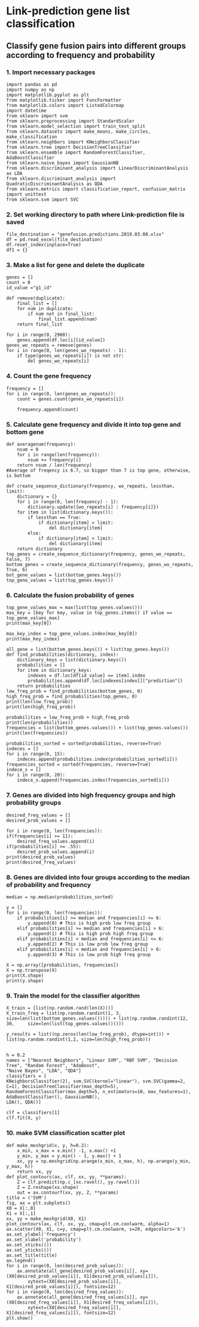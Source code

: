 Link-prediction gene list classification 
===================================  


Classify gene fusion pairs into different groups according to frequency and probability
-----------------------------------



### 1. Import necessary packages  
    import pandas as pd
    import numpy as np
    import matplotlib.pyplot as plt
    from matplotlib.ticker import FuncFormatter
    from matplotlib.colors import ListedColormap
    import datetime
    from sklearn import svm
    from sklearn.preprocessing import StandardScaler
    from sklearn.model_selection import train_test_split
    from sklearn.datasets import make_moons, make_circles, make_classification
    from sklearn.neighbors import KNeighborsClassifier
    from sklearn.tree import DecisionTreeClassifier
    from sklearn.ensemble import RandomForestClassifier, AdaBoostClassifier
    from sklearn.naive_bayes import GaussianNB
    from sklearn.discriminant_analysis import LinearDiscriminantAnalysis as LDA
    from sklearn.discriminant_analysis import QuadraticDiscriminantAnalysis as QDA
    from sklearn.metrics import classification_report, confusion_matrix  
    import unittest
    from sklearn.svm import SVC
  
### 2. Set working directory to path where Link-prediction file is saved
    file_destination = "genefusion.predictions.2019.03.08.xlsx"
    df = pd.read_excel(file_destination)
    df.reset_index(inplace=True)
    df1 = {}


### 3. Make a list for gene and delete the duplicate
    genes = []
    count = 0
    id_value ="g1_id"

    def remove(duplicate): 
        final_list = [] 
        for num in duplicate: 
            if num not in final_list: 
                final_list.append(num) 
        return final_list 

    for i in range(0, 2960):
	    genes.append(df.loc[i][id_value])
    genes_wo_repeats = remove(genes)
    for i in range(0, len(genes_wo_repeats) - 1):
	    if type(genes_wo_repeats[i]) is not str:
		    del genes_wo_repeats[i]
          
### 4. Count the gene frequency    
    frequency = []
    for i in range(0, len(genes_wo_repeats)):
	    count = genes.count(genes_wo_repeats[i])
	
	    frequency.append(count)
  
### 5. Calculate gene frequency and divide it into top gene and bottom gene 
    def averagenum(frequency):
        nsum = 0
        for i in range(len(frequency)):
            nsum += frequency[i]
        return nsum / len(frequency)
    #Average of freqency is 6.7, so bigger than 7 is top gene, otherwise, is bottom  
    
    def create_sequence_dictionary(frequency, wo_repeats, lessthan, limit):
	    dictionary = {}
	    for i in range(0, len(frequency) - 1):
		    dictionary.update({wo_repeats[i] : frequency[i]})
	    for item in list(dictionary.keys()):
		    if lessthan == True:
			    if dictionary[item] > limit:
				    del dictionary[item]	
		    else:
			    if dictionary[item] < limit:
				    del dictionary[item]
	    return dictionary
    top_genes = create_sequence_dictionary(frequency, genes_wo_repeats, False, 7)
    bottom_genes = create_sequence_dictionary(frequency, genes_wo_repeats, True, 6)
    bot_gene_values = list(bottom_genes.keys())
    top_gene_values = list(top_genes.keys())
          
### 6. Calculate the fusion probability of genes
    top_gene_values_max = max(list(top_genes.values()))
    max_key = [key for key, value in top_genes.items() if value == top_gene_values_max]
    print(max_key[0])

    max_key_index = top_gene_values.index(max_key[0])
    print(max_key_index)

    all_gene = list(bottom_genes.keys()) + list(top_genes.keys())
    def find_probabilities(dictionary, index):
        dictionary_keys = list(dictionary.keys())   
        probabilities = []
        for item in dictionary_keys:
            indexes = df.loc[df[id_value] == item].index
            probabilities.append(df.loc[indexes[index]]["prediction"])
        return probabilities
    low_freq_prob = find_probabilities(bottom_genes, 0)
    high_freq_prob = find_probabilities(top_genes, 0)
    print(len(low_freq_prob))
    print(len(high_freq_prob))

    probabilities = low_freq_prob + high_freq_prob
    print(len(probabilities))
    frequencies = list(bottom_genes.values()) + list(top_genes.values())
    print(len(frequencies))

    probabilities_sorted = sorted(probabilities, reverse=True)
    indeces = []
    for i in range(0, 15):
        indeces.append(probabilities.index(probabilities_sorted[i]))
    frequencies_sorted = sorted(frequencies, reverse=True)
    indece_s = []
    for i in range(0, 20):
        indece_s.append(frequencies.index(frequencies_sorted[i]))
  
 ### 7. Genes are divided into high frequency groups and high probability groups
    desired_freq_values = []
    desired_prob_values = []

    for i in range(0, len(frequencies)):
	if(frequencies[i] >= 11):
		desired_freq_values.append(i)
	if(probabilities[i] >= .55):
		desired_prob_values.append(i)
    print(desired_prob_values)
    print(desired_freq_values)
 
### 8. Genes are divided into four groups according to the median of probability and frequency
    median = np.median(probabilities_sorted)

    y = []
    for i in range(0, len(frequencies)):
        if probabilities[i] >= median and frequencies[i] <= 6: 
            y.append(0) # This is high prob low freq group
        elif probabilities[i] >= median and frequencies[i] > 6:
            y.append(1) # This is high prob high freq group
        elif probabilities[i] < median and frequencies[i] <= 6: 
            y.append(2) # This is low prob low freq group
        elif probabilities[i] < median and frequencies[i] > 6: 
            y.append(3) # This is low prob high freq group

    X = np.array([probabilities, frequencies])
    X = np.transpose(X)
    print(X.shape)
    print(y.shape)
 
### 9. Train the model for the classifier algorithm
    X_train = [list(np.random.rand(len(X)))]
    X_train_freq = list(np.random.randint(1, 3, size=len(list(bottom_genes.values())))) + list(np.random.randint(12, 30,     size=len(list(top_genes.values()))))

    y_results = list((np.zeros(len(low_freq_prob), dtype=int))) + list(np.random.randint(1,2, size=len(high_freq_prob)))


    h = 0.2
    names = ["Nearest Neighbors", "Linear SVM", "RBF SVM", "Decision Tree", "Random Forest", "AdaBoost",
    "Naive Bayes", "LDA", "QDA"]
    classifiers = [
    KNeighborsClassifier(2), svm.SVC(kernel="linear"), svm.SVC(gamma=2, C=1), DecisionTreeClassifier(max_depth=5),
    RandomForestClassifier(max_depth=5, n_estimators=10, max_features=1), AdaBoostClassifier(), GaussianNB(),
    LDA(), QDA()]

    clf = classifiers[1]
    clf.fit(X, y)
 
### 10. make SVM classification scatter plot
    def make_meshgrid(x, y, h=0.2):
        x_min, x_max = x.min() -1, x.max() +1
        y_min, y_max = y.min() - 1, y.max() + 1
        xx, yy = np.meshgrid(np.arange(x_min, x_max, h), np.arange(y_min, y_max, h))
        return xx, yy
    def plot_contours(ax, clf, xx, yy, **params):
        Z = clf.predict(np.c_[xx.ravel(), yy.ravel()])
        Z = Z.reshape(xx.shape)
        out = ax.contourf(xx, yy, Z, **params)
    title = ('SVM')
    fig, ax = plt.subplots()
    X0 = X[:,0]
    X1 = X[:,1]
    xx, yy = make_meshgrid(X0, X1)
    plot_contours(ax, clf, xx, yy, cmap=plt.cm.coolwarm, alpha=1)
    ax.scatter(X0, X1, c=y, cmap=plt.cm.coolwarm, s=20, edgecolors='k')
    ax.set_ylabel('frequency')
    ax.set_xlabel('probability')
    ax.set_xticks(())
    ax.set_yticks(())
    ax.set_title(title)
    ax.legend()
    for i in range(0, len(desired_prob_values)):
        ax.annotate(all_gene[desired_prob_values[i]], xy=(X0[desired_prob_values[i]], X1[desired_prob_values[i]]),
            xytext=(X0[desired_prob_values[i]], X1[desired_prob_values[i]]), fontsize=12)
    for i in range(0, len(desired_freq_values)):
        ax.annotate(all_gene[desired_freq_values[i]], xy=(X0[desired_freq_values[i]], X1[desired_freq_values[i]]),
            xytext=(X0[desired_freq_values[i]], X1[desired_freq_values[i]]), fontsize=12)
    plt.show()
 
 
 
 
 
 
